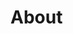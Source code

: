 <!doctype html>
<html lang="ja">
<head>
<meta charset="UTF-8">
  <meta name="viewport" content="width=…">
  <title>About</title>
</head>
<body>

# About

</body>
</html>